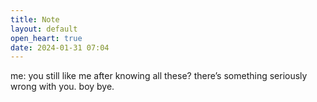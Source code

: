 ```yaml
---
title: Note
layout: default
open_heart: true
date: 2024-01-31 07:04
---
```


me: you still like me after knowing all these? there’s something seriously wrong with you. boy bye.
